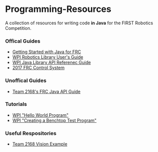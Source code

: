 # Programming-Resources
A collection of resources for writing code **in Java** for the FIRST Robotics Competition.
<!-- ### Contributing -->
<!-- ### Contents -->

### Offical Guides
* [Getting Started with Java for FRC](http://first.wpi.edu/Images/CMS/First/GettingStartedWithJava.pdf)
* [WPI Robotics Library User's Guide](http://first.wpi.edu/Images/CMS/First/WPI_Robotics_Library_Users_Guide.pdf)
* [WPI Java Library API Referenec Guide](http://first.wpi.edu/FRC/roborio/release/docs/java/)
* [2017 FRC Control System](https://wpilib.screenstepslive.com/s/4485/m/13809)

### Unoffical Guides
* [Team 2168's FRC Java API Guide](http://team2168.org/images/stories/Tutorials/Programming/FRC%20Java%20API.pdf)

### Tutorials
* [WPI "Hello World Program"](http://wpilib.screenstepslive.com/s/3120/m/7885/l/79459-the-hello-world-of-frc-robot-programming) 
* [WPI "Creating a Benchtop Test Program"](http://wpilib.screenstepslive.com/s/4485/m/13809/l/145307-creating-your-benchtop-test-program)

### Useful Respositories
* [Team 2168 Vision Example](https://github.com/Team2168/2168_Vision_Example)
